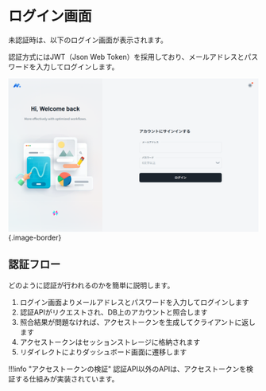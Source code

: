 # ログイン画面

未認証時は、以下のログイン画面が表示されます。

認証方式にはJWT（Json Web Token）を採用しており、メールアドレスとパスワードを入力してログインします。

![](/static/img/login/login.png)
{.image-border}

## 認証フロー

どのように認証が行われるのかを簡単に説明します。

1. ログイン画面よりメールアドレスとパスワードを入力してログインします
2. 認証APIがリクエストされ、DB上のアカウントと照合します
3. 照合結果が問題なければ、アクセストークンを生成してクライアントに返します
4. アクセストークンはセッションストレージに格納されます
5. リダイレクトによりダッシュボード画面に遷移します

!!!info "アクセストークンの検証"
    認証API以外のAPIは、アクセストークンを検証する仕組みが実装されています。
